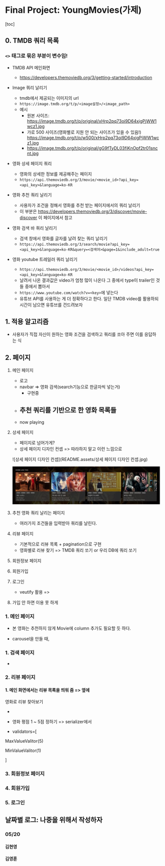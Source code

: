 # Final Project: YoungMovies(가제)

[toc]

## 0. TMDB 쿼리 목록

### `<>` 태그로 묶은 부분이 변수임!

- TMDB API 메인화면
  - https://developers.themoviedb.org/3/getting-started/introduction



- Image 쿼리 날리기
  - tmdb에서 제공되는 이미지의 url
  - `https://image.tmdb.org/t/p/<image설정>/<image_path>`
  - 예시
    - 원본 사이즈: https://image.tmdb.org/t/p/original/xHrp2pq73oi9D64xigPjWW1wcz1.jpg
    - 가로 500 사이즈(영화별로 지원 안 되는 사이즈가 있을 수 있음!) https://image.tmdb.org/t/p/w500/xHrp2pq73oi9D64xigPjWW1wcz1.jpg
    - https://image.tmdb.org/t/p/original/gG9fTyDL03fiKnOpf2tr01sncnt.jpg



- 영화 상세 페이지 쿼리
  - 영화의 상세한 정보를 제공해주는 페이지
  - `https://api.themoviedb.org/3/movie/<movie_id>?api_key=<api_key>&language=ko-KR`



- 영화 추천 쿼리 날리기
  - 사용자가 조건을 정해서 영화를 추천 받는 페이지에서의 쿼리 날리기
  - 이 부분은 https://developers.themoviedb.org/3/discover/movie-discover 이 페이지에서 참고



- 영화 검색 바 쿼리 날리기
  - 검색 창에서 영화를 글자를 날려 찾는 쿼리 날리기
  - `https://api.themoviedb.org/3/search/movie?api_key=<api_key>&language=ko-KR&query=<검색어>&page=1&include_adult=true`



- 영화 youtube 트레일러 쿼리 날리기
  - `https://api.themoviedb.org/3/movie/<movie_id>/videos?api_key=<api_key>&language=ko-KR`
  - 날려서 나온 결과값은 video가 엄청 많이 나온다 그 중에서 type이 trailer인 것들 중에서 뽑아서
  - `https://www.youtube.com/watch?v=<key>`에 넣는다
  - 유튜브 API를 사용하는 게 더 정확하다고 한다. 일단 TMDB video를 활용하되 시간이 남으면 유튜브를 건드려보자



## 1. 적용 알고리즘

- 사용자가 직접 자신이 원하는 영화 조건을 검색하고 쿼리를 쏘아 주면 이를 응답하는 식



## 2. 페이지

1. 메인 페이지

   - 로고
   - navbar => 영화 검색(search기능으로 한글자씩 넣는거)
     - 구현중
   - 추천 쿼리를 기반으로 한 영화 목록들
     - 
   - now playing

2. 상세 페이지

   - 페이지로 넘어가게?
   - 상세 페이지 디자인 컨셉 => 따라하지 말고 이런 느낌으로

   ![상세 페이지 디자인 컨셉](README.assets/상세 페이지 디자인 컨셉.jpg)

   ![구현](README.assets/구현.jpg)

   

3. 추천 영화 쿼리 날리는 페이지

   - 여러가지 조건들을 입력받아 쿼리를 날린다.

   

4. 리뷰 페이지

   - 기본적으로 리뷰 목록 + pagination으로 구현
   - 영화별로 리뷰 찾기 => TMDB 쿼리 쏘기 or 우리 DB에 쿼리 쏘기



4. 회원정보 페이지

5. 회원가입

6. 로그인
   - veutify 활용 =>
7. 가입 안 하면 이용 못 하게

### 1. 메인 페이지

- 본 영화는 추천하지 않게 Movie에 column 추가도 필요할 듯 하다.

- carousel을 만들 때,



### 1. 검색 페이지

- 





### 2. 리뷰 페이지

#### 1. 메인 화면에서는 리뷰 목록을 띄워 줌 => 옆에



영화로 리뷰 찾아보기

- 

- 영화 평점 1 ~ 5점 정하기 => serializer에서

- validators=[

MaxValueValitor(5)

MinValueValitor(1)

]



### 3. 회원정보 페이지





### 4. 회원가입





### 5. 로그인





## 날짜별 로그: 나중을 위해서 작성하자

### 05/20

#### 김현영

#### 김영훈
